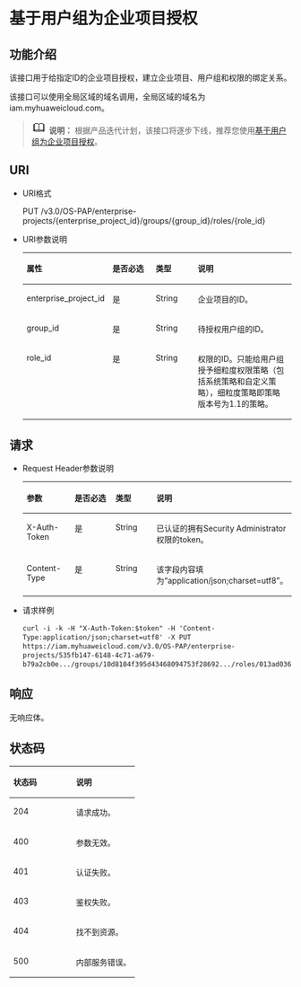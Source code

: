 # 基于用户组为企业项目授权<a name="iam_02_0516"></a>

## 功能介绍<a name="section495175389414"></a>

该接口用于给指定ID的企业项目授权，建立企业项目、用户组和权限的绑定关系。

该接口可以使用全局区域的域名调用，全局区域的域名为iam.myhuaweicloud.com。

>![](public_sys-resources/icon-note.gif) **说明：** 
>根据产品迭代计划，该接口将逐步下线，推荐您使用[基于用户组为企业项目授权](基于用户组为企业项目授权.md)。

## URI<a name="section766161795017"></a>

-   URI格式

    PUT /v3.0/OS-PAP/enterprise-projects/\{enterprise\_project\_id\}/groups/\{group\_id\}/roles/\{role\_id\}

-   URI参数说明

    <a name="table9668172501"></a>
    <table><thead align="left"><tr id="row15661817115013"><th class="cellrowborder" valign="top" width="19.36%" id="mcps1.1.5.1.1"><p id="p06721795019"><a name="p06721795019"></a><a name="p06721795019"></a>属性</p>
    </th>
    <th class="cellrowborder" valign="top" width="19.24%" id="mcps1.1.5.1.2"><p id="p36720176506"><a name="p36720176506"></a><a name="p36720176506"></a>是否必选</p>
    </th>
    <th class="cellrowborder" valign="top" width="17.05%" id="mcps1.1.5.1.3"><p id="p0676177507"><a name="p0676177507"></a><a name="p0676177507"></a>类型</p>
    </th>
    <th class="cellrowborder" valign="top" width="44.35%" id="mcps1.1.5.1.4"><p id="p767817175012"><a name="p767817175012"></a><a name="p767817175012"></a>说明</p>
    </th>
    </tr>
    </thead>
    <tbody><tr id="row1967161765014"><td class="cellrowborder" valign="top" width="19.36%" headers="mcps1.1.5.1.1 "><p id="p156751718501"><a name="p156751718501"></a><a name="p156751718501"></a>enterprise_project_id</p>
    </td>
    <td class="cellrowborder" valign="top" width="19.24%" headers="mcps1.1.5.1.2 "><p id="p156731705010"><a name="p156731705010"></a><a name="p156731705010"></a>是</p>
    </td>
    <td class="cellrowborder" valign="top" width="17.05%" headers="mcps1.1.5.1.3 "><p id="p5671517125013"><a name="p5671517125013"></a><a name="p5671517125013"></a>String</p>
    </td>
    <td class="cellrowborder" valign="top" width="44.35%" headers="mcps1.1.5.1.4 "><p id="p146761719502"><a name="p146761719502"></a><a name="p146761719502"></a>企业项目的ID。</p>
    </td>
    </tr>
    <tr id="row823010224515"><td class="cellrowborder" valign="top" width="19.36%" headers="mcps1.1.5.1.1 "><p id="p176032284513"><a name="p176032284513"></a><a name="p176032284513"></a>group_id</p>
    </td>
    <td class="cellrowborder" valign="top" width="19.24%" headers="mcps1.1.5.1.2 "><p id="p5230172211517"><a name="p5230172211517"></a><a name="p5230172211517"></a>是</p>
    </td>
    <td class="cellrowborder" valign="top" width="17.05%" headers="mcps1.1.5.1.3 "><p id="p1923018229513"><a name="p1923018229513"></a><a name="p1923018229513"></a>String</p>
    </td>
    <td class="cellrowborder" valign="top" width="44.35%" headers="mcps1.1.5.1.4 "><p id="p1823072220511"><a name="p1823072220511"></a><a name="p1823072220511"></a>待授权用户组的ID。</p>
    </td>
    </tr>
    <tr id="row175751656192018"><td class="cellrowborder" valign="top" width="19.36%" headers="mcps1.1.5.1.1 "><p id="p2575656122015"><a name="p2575656122015"></a><a name="p2575656122015"></a>role_id</p>
    </td>
    <td class="cellrowborder" valign="top" width="19.24%" headers="mcps1.1.5.1.2 "><p id="p657515642017"><a name="p657515642017"></a><a name="p657515642017"></a>是</p>
    </td>
    <td class="cellrowborder" valign="top" width="17.05%" headers="mcps1.1.5.1.3 "><p id="p55751856172014"><a name="p55751856172014"></a><a name="p55751856172014"></a>String</p>
    </td>
    <td class="cellrowborder" valign="top" width="44.35%" headers="mcps1.1.5.1.4 "><p id="p257585612206"><a name="p257585612206"></a><a name="p257585612206"></a>权限的ID。只能给用户组授予细粒度权限策略（包括系统策略和自定义策略），细粒度策略即策略版本号为1.1的策略。</p>
    </td>
    </tr>
    </tbody>
    </table>


## 请求<a name="section1437107585444"></a>

-   Request Header参数说明

    <a name="zh-cn_topic_0032920307_table21736211"></a>
    <table><thead align="left"><tr id="zh-cn_topic_0032920307_row48433347"><th class="cellrowborder" valign="top" width="18.87%" id="mcps1.1.5.1.1"><p id="zh-cn_topic_0032920307_p30787047"><a name="zh-cn_topic_0032920307_p30787047"></a><a name="zh-cn_topic_0032920307_p30787047"></a>参数</p>
    </th>
    <th class="cellrowborder" valign="top" width="19.79%" id="mcps1.1.5.1.2"><p id="zh-cn_topic_0032920307_p10722842"><a name="zh-cn_topic_0032920307_p10722842"></a><a name="zh-cn_topic_0032920307_p10722842"></a>是否必选</p>
    </th>
    <th class="cellrowborder" valign="top" width="17.26%" id="mcps1.1.5.1.3"><p id="zh-cn_topic_0032920307_p63243911"><a name="zh-cn_topic_0032920307_p63243911"></a><a name="zh-cn_topic_0032920307_p63243911"></a>类型</p>
    </th>
    <th class="cellrowborder" valign="top" width="44.080000000000005%" id="mcps1.1.5.1.4"><p id="zh-cn_topic_0032920307_p22483156"><a name="zh-cn_topic_0032920307_p22483156"></a><a name="zh-cn_topic_0032920307_p22483156"></a>说明</p>
    </th>
    </tr>
    </thead>
    <tbody><tr id="zh-cn_topic_0032920307_row39604502"><td class="cellrowborder" valign="top" width="18.87%" headers="mcps1.1.5.1.1 "><p id="zh-cn_topic_0032920307_p53848109"><a name="zh-cn_topic_0032920307_p53848109"></a><a name="zh-cn_topic_0032920307_p53848109"></a>X-Auth-Token</p>
    </td>
    <td class="cellrowborder" valign="top" width="19.79%" headers="mcps1.1.5.1.2 "><p id="zh-cn_topic_0032920307_p66729601"><a name="zh-cn_topic_0032920307_p66729601"></a><a name="zh-cn_topic_0032920307_p66729601"></a>是</p>
    </td>
    <td class="cellrowborder" valign="top" width="17.26%" headers="mcps1.1.5.1.3 "><p id="zh-cn_topic_0032920307_p36388601"><a name="zh-cn_topic_0032920307_p36388601"></a><a name="zh-cn_topic_0032920307_p36388601"></a>String</p>
    </td>
    <td class="cellrowborder" valign="top" width="44.080000000000005%" headers="mcps1.1.5.1.4 "><p id="p55420632111736"><a name="p55420632111736"></a><a name="p55420632111736"></a>已认证的拥有Security Administrator权限的token。</p>
    </td>
    </tr>
    <tr id="row12759155604517"><td class="cellrowborder" valign="top" width="18.87%" headers="mcps1.1.5.1.1 "><p id="p3759155619451"><a name="p3759155619451"></a><a name="p3759155619451"></a>Content-Type</p>
    </td>
    <td class="cellrowborder" valign="top" width="19.79%" headers="mcps1.1.5.1.2 "><p id="p9445271464"><a name="p9445271464"></a><a name="p9445271464"></a>是</p>
    </td>
    <td class="cellrowborder" valign="top" width="17.26%" headers="mcps1.1.5.1.3 "><p id="p44451875465"><a name="p44451875465"></a><a name="p44451875465"></a>String</p>
    </td>
    <td class="cellrowborder" valign="top" width="44.080000000000005%" headers="mcps1.1.5.1.4 "><p id="p47596561457"><a name="p47596561457"></a><a name="p47596561457"></a>该字段内容填为“application/json;charset=utf8”。</p>
    </td>
    </tr>
    </tbody>
    </table>


-   请求样例

    ```
    curl -i -k -H "X-Auth-Token:$token" -H 'Content-Type:application/json;charset=utf8' -X PUT https://iam.myhuaweicloud.com/v3.0/OS-PAP/enterprise-projects/535fb147-6148-4c71-a679-b79a2cb0e.../groups/10d8104f395d43468094753f28692.../roles/013ad036ee4c4d108327f02cbb479...
    ```


## 响应<a name="section10309172911111"></a>

无响应体。

## 状态码<a name="section5556784894735"></a>

<a name="table847863015324"></a>
<table><thead align="left"><tr id="row1047923010323"><th class="cellrowborder" valign="top" width="50%" id="mcps1.1.3.1.1"><p id="p147913300329"><a name="p147913300329"></a><a name="p147913300329"></a>状态码</p>
</th>
<th class="cellrowborder" valign="top" width="50%" id="mcps1.1.3.1.2"><p id="p148033015321"><a name="p148033015321"></a><a name="p148033015321"></a>说明</p>
</th>
</tr>
</thead>
<tbody><tr id="row164801130183211"><td class="cellrowborder" valign="top" width="50%" headers="mcps1.1.3.1.1 "><p id="p134811230123216"><a name="p134811230123216"></a><a name="p134811230123216"></a>204</p>
</td>
<td class="cellrowborder" valign="top" width="50%" headers="mcps1.1.3.1.2 "><p id="p5481330173216"><a name="p5481330173216"></a><a name="p5481330173216"></a>请求成功。</p>
</td>
</tr>
<tr id="row84811330193215"><td class="cellrowborder" valign="top" width="50%" headers="mcps1.1.3.1.1 "><p id="p14811730113214"><a name="p14811730113214"></a><a name="p14811730113214"></a>400</p>
</td>
<td class="cellrowborder" valign="top" width="50%" headers="mcps1.1.3.1.2 "><p id="p17481143012327"><a name="p17481143012327"></a><a name="p17481143012327"></a>参数无效。</p>
</td>
</tr>
<tr id="row114811630173215"><td class="cellrowborder" valign="top" width="50%" headers="mcps1.1.3.1.1 "><p id="p13481103083218"><a name="p13481103083218"></a><a name="p13481103083218"></a>401</p>
</td>
<td class="cellrowborder" valign="top" width="50%" headers="mcps1.1.3.1.2 "><p id="p14482153043213"><a name="p14482153043213"></a><a name="p14482153043213"></a>认证失败。</p>
</td>
</tr>
<tr id="row1048213307324"><td class="cellrowborder" valign="top" width="50%" headers="mcps1.1.3.1.1 "><p id="p748213306327"><a name="p748213306327"></a><a name="p748213306327"></a>403</p>
</td>
<td class="cellrowborder" valign="top" width="50%" headers="mcps1.1.3.1.2 "><p id="p1148283043216"><a name="p1148283043216"></a><a name="p1148283043216"></a>鉴权失败。</p>
</td>
</tr>
<tr id="row1948211306328"><td class="cellrowborder" valign="top" width="50%" headers="mcps1.1.3.1.1 "><p id="p8482153033212"><a name="p8482153033212"></a><a name="p8482153033212"></a>404</p>
</td>
<td class="cellrowborder" valign="top" width="50%" headers="mcps1.1.3.1.2 "><p id="p5482830133210"><a name="p5482830133210"></a><a name="p5482830133210"></a>找不到资源。</p>
</td>
</tr>
<tr id="row1299420112475"><td class="cellrowborder" valign="top" width="50%" headers="mcps1.1.3.1.1 "><p id="p1799412115478"><a name="p1799412115478"></a><a name="p1799412115478"></a>500</p>
</td>
<td class="cellrowborder" valign="top" width="50%" headers="mcps1.1.3.1.2 "><p id="p109947111474"><a name="p109947111474"></a><a name="p109947111474"></a>内部服务错误。</p>
</td>
</tr>
</tbody>
</table>

